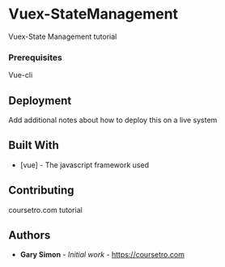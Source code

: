 # Vuex-StateManagement

Vuex-State Management tutorial


### Prerequisites

Vue-cli

## Deployment

Add additional notes about how to deploy this on a live system

## Built With

* [vue] - The javascript framework used

## Contributing

coursetro.com tutorial

## Authors

* **Gary Simon** - *Initial work* - https://coursetro.com

